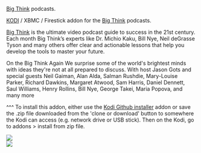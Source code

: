 <a href="https://bigthink.com/">Big Think</a> podcasts.<br>

<a href="kodi.tv">KODI<a> / XBMC / Firestick addon for the <a href="https://bigthink.com/">Big Think</a> podcasts.<br>

<a href="https://bigthink.com/podcast/">Big Think</a> is the ultimate video podcast guide to success in the 21st century. Each month Big Think’s experts like Dr. Michio Kaku, Bill Nye, Neil deGrasse Tyson and many others offer clear and actionable lessons that help you develop the tools to master your future.<br>

On the Big Think Again We surprise some of the world's brightest minds with ideas they're not at all prepared to discuss. With host Jason Gots and special guests Neil Gaiman, Alan Alda, Salman Rushdie, Mary-Louise Parker, Richard Dawkins, Margaret Atwood, Sam Harris, Daniel Dennett, Saul Williams, Henry Rollins, Bill Nye, George Takei, Maria Popova, and many more<br>

^^^ To install this addon, either use the <a href="https://www.tvaddons.co/github-browser-kodi/">Kodi Github installer</a> addon or save the .zip file downloaded from the 'clone or download' button to somewhere the Kodi can access (e.g. network drive or USB stick). Then on the Kodi, go to addons > install from zip file.<br>

<img src="https://bt-podcast.s3.amazonaws.com/BigThink_logo_itunes_1400_square.jpg">
<br><a href="http://www.kodi.tv"><img src="https://kodi.tv/sites/default/files/page/field_image/about--devices.jpg">
